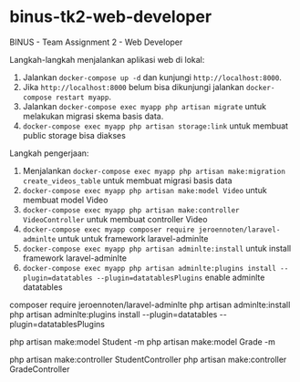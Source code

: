 # binus-tk2-web-developer
BINUS - Team Assignment 2 - Web Developer


Langkah-langkah menjalankan aplikasi web di lokal:

1. Jalankan `docker-compose up -d` dan kunjungi `http://localhost:8000`.
2. Jika `http://localhost:8000` belum bisa dikunjungi jalankan `docker-compose restart myapp`.
3. Jalankan `docker-compose exec myapp php artisan migrate` untuk melakukan migrasi skema basis data.
4. `docker-compose exec myapp php artisan storage:link` untuk membuat public storage bisa diakses

Langkah pengerjaan:

1. Menjalankan `docker-compose exec myapp php artisan make:migration create_videos_table` untuk membuat migrasi basis data
2. `docker-compose exec myapp php artisan make:model Video` untuk membuat model Video
3. `docker-compose exec myapp php artisan make:controller VideoController` untuk membuat controller Video
4. `docker-compose exec myapp composer require jeroennoten/laravel-adminlte` untuk untuk framework laravel-adminlte
5. `docker-compose exec myapp php artisan adminlte:install` untuk install framework laravel-adminlte
6. `docker-compose exec myapp php artisan adminlte:plugins install --plugin=datatables --plugin=datatablesPlugins` enable adminlte datatables

<!-- Proses Pengerjaan -->

composer require jeroennoten/laravel-adminlte
php artisan adminlte:install
php artisan adminlte:plugins install --plugin=datatables --plugin=datatablesPlugins

php artisan make:model Student -m
php artisan make:model Grade -m


php artisan make:controller StudentController
php artisan make:controller GradeController